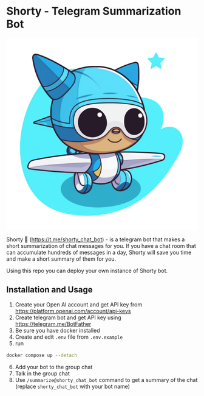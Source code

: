 # Shorty - Telegram Summarization Bot

![Shorty logo](logo.png)

Shorty 🤖 (https://t.me/shorty_chat_bot) - is a telegram bot that makes a short summarization of chat messages for you. If you have a chat room that can accumulate hundreds of messages in a day, Shorty will save you time and make a short summary of them for you.

Using this repo you can deploy your own instance of Shorty bot.

## Installation and Usage

1. Create your Open AI account and get API key from https://platform.openai.com/account/api-keys
2. Create telegram bot and get API key using https://telegram.me/BotFather
3. Be sure you have docker installed
4. Create and edit `.env` file from `.env.example`
5. run

```bash
docker compose up --detach
```

6. Add your bot to the group chat
7. Talk in the group chat
8. Use `/summarize@shorty_chat_bot` command to get a summary of the chat (replace `shorty_chat_bot` with your bot name)
